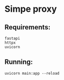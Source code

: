 # Simpe proxy

## Requirements:
```
fastapi
httpx
uvicorn
```
## Running:

```
uvicorn main:app --reload
```